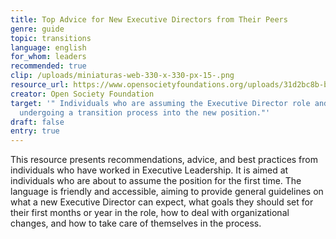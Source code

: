 ```yaml
---
title: Top Advice for New Executive Directors from Their Peers
genre: guide
topic: transitions
language: english
for_whom: leaders
recommended: true
clip: /uploads/miniaturas-web-330-x-330-px-15-.png
resource_url: https://www.opensocietyfoundations.org/uploads/31d2bc8b-bf92-4457-8c13-f7317a30f85b/in-support-of-those-who-take-the-leap-top-advice-for-the-new-executive-directors-from-their-peers-20211019.pdf
creator: Open Society Foundation
target: '" Individuals who are assuming the Executive Director role and
  undergoing a transition process into the new position."'
draft: false
entry: true
---
```

<!--StartFragment-->

This resource presents recommendations, advice, and best practices from individuals who have worked in Executive Leadership. It is aimed at individuals who are about to assume the position for the first time. The language is friendly and accessible, aiming to provide general guidelines on what a new Executive Director can expect, what goals they should set for their first months or year in the role, how to deal with organizational changes, and how to take care of themselves in the process.

<!--EndFragment-->
